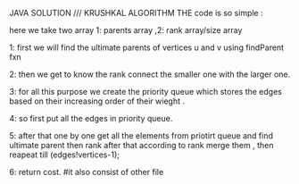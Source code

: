 JAVA SOLUTION /// KRUSHKAL ALGORITHM
THE code is so simple :

here we take two array 1: parents array ,2: rank array/size array

1: first we will find the ultimate parents of vertices u and v using findParent fxn

2: then we get to know the rank  connect the smaller one with the larger one.

3: for all this purpose we create the priority queue which stores the edges based on their increasing order of their wieght .

4: so first put all the edges in priority queue.

5: after that one by one get all the elements from priotirt queue and find ultimate parent then rank after that according to rank merge them , then reapeat till (edges!vertices-1); 

6: return cost.
#it also consist of other file
